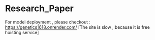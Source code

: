 # Research_Paper

For model deployment , please checkout : https://genetics1618.onrender.com/  [The site is slow , because it is free hoisting service]
